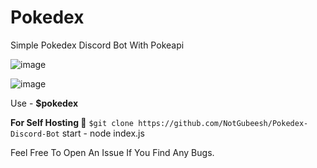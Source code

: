 # Pokedex

 Simple Pokedex Discord Bot With Pokeapi 
 
 ![image](https://user-images.githubusercontent.com/80934417/119801724-9a50fe00-befb-11eb-83c1-bc4ed98a8880.png)


![image](https://user-images.githubusercontent.com/80934417/119802282-0cc1de00-befc-11eb-9965-1e5af8e6cbc4.png)
 
 Use - **$pokedex** <pokemon>
 
 **For Self Hosting 🚩**
   `$git clone https://github.com/NotGubeesh/Pokedex-Discord-Bot`
    start - node index.js
 
 Feel Free To Open An Issue If You Find Any Bugs.
